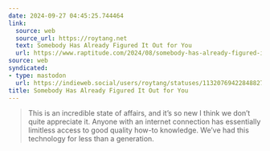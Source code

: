 ```yaml
---
date: 2024-09-27 04:45:25.744464
link:
  source: web
  source_url: https://roytang.net
  text: Somebody Has Already Figured It Out for You
  url: https://www.raptitude.com/2024/08/somebody-has-already-figured-it-out-for-you/
source: web
syndicated:
- type: mastodon
  url: https://indieweb.social/users/roytang/statuses/113207694228488271
title: Somebody Has Already Figured It Out for You
---
```


> This is an incredible state of affairs, and it’s so new I think we don’t quite appreciate it. Anyone with an internet connection has essentially limitless access to good quality how-to knowledge. We’ve had this technology for less than a generation.